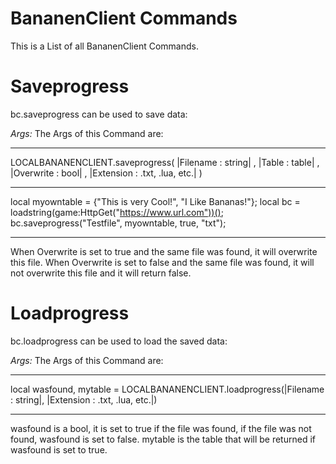 # BananenClient Commands #
This is a List of all BananenClient Commands.

# Saveprogress #
bc.saveprogress can be used to save data:

_Args:_
The Args of this Command are:

--------------------------------------------------------------------------------------------------------------------------

LOCALBANANENCLIENT.saveprogress( |Filename : string| , |Table : table| , |Overwrite : bool| , |Extension : .txt, .lua, etc.| )
  
--------------------------------------------------------------------------------------------------------------------------
  
local myowntable = {"This is very Cool!", "I Like Bananas!"};
local bc = loadstring(game:HttpGet("https://www.url.com"))();
bc.saveprogress("Testfile", myowntable, true, "txt");

--------------------------------------------------------------------------------------------------------------------------
  
When Overwrite is set to true and the same file was found, it will overwrite this file.
When Overwrite is set to false and the same file was found, it will not overwrite this file and it will return false.

# Loadprogress #
bc.loadprogress can be used to load the saved data:

_Args:_
The Args of this Command are:

--------------------------------------------------------------------------------------------------------------------------

local wasfound, mytable = LOCALBANANENCLIENT.loadprogress(|Filename : string|, |Extension : .txt, .lua, etc.|)
  
--------------------------------------------------------------------------------------------------------------------------

wasfound is a bool, it is set to true if the file was found, if the file was not found, wasfound is set to false.
mytable is the table that will be returned if wasfound is set to true.
